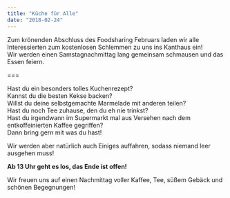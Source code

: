 ```yaml
---
title: "Küche für Alle"
date: "2018-02-24"
---
```


Zum krönenden Abschluss des Foodsharing Februars laden wir alle Interessierten zum kostenlosen Schlemmen zu uns ins Kanthaus ein!  
Wir werden einen Samstagnachmittag lang gemeinsam schmausen und das Essen feiern.

===

Hast du ein besonders tolles Kuchenrezept?  
Kannst du die besten Kekse backen?  
Willst du deine selbstgemachte Marmelade mit anderen teilen?  
Hast du noch Tee zuhause, den du eh nie trinkst?  
Hast du irgendwann im Supermarkt mal aus Versehen nach dem entkoffeinierten Kaffee gegriffen?  
Dann bring gern mit was du hast!

Wir werden aber natürlich auch Einiges auffahren, sodass niemand leer ausgehen muss!

**Ab 13 Uhr geht es los, das Ende ist offen!**

Wir freuen uns auf einen Nachmittag voller Kaffee, Tee, süßem Gebäck und schönen Begegnungen!
